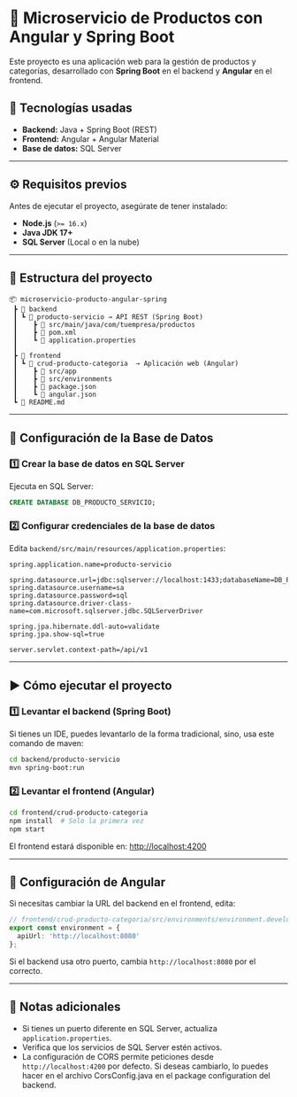 
# 🛒 Microservicio de Productos con Angular y Spring Boot

Este proyecto es una aplicación web para la gestión de productos y categorías, desarrollado con **Spring Boot** en el backend y **Angular** en el frontend.

## 🚀 Tecnologías usadas
- **Backend:** Java + Spring Boot (REST)
- **Frontend:** Angular + Angular Material
- **Base de datos:** SQL Server
---

## ⚙️ Requisitos previos

Antes de ejecutar el proyecto, asegúrate de tener instalado:

- **Node.js** (`>= 16.x`)
- **Java JDK 17+**
- **SQL Server** (Local o en la nube)

---

## 📂 Estructura del proyecto

```plaintext
📦 microservicio-producto-angular-spring
 ┣ 📂 backend
 ┃ ┗ 📂 producto-servicio → API REST (Spring Boot)
 ┃    ┣ 📂 src/main/java/com/tuempresa/productos
 ┃    ┣ 📜 pom.xml
 ┃    ┗ 📜 application.properties
 ┃  
 ┣ 📂 frontend
 ┃ ┗ 📂 crud-producto-categoria  → Aplicación web (Angular)
 ┃    ┣ 📂 src/app
 ┃    ┣ 📂 src/environments
 ┃    ┣ 📜 package.json
 ┃    ┗ 📜 angular.json
 ┗ 📜 README.md
```

---

## 🔧 Configuración de la Base de Datos

### 1️⃣ **Crear la base de datos en SQL Server**  
Ejecuta en SQL Server:

```sql
CREATE DATABASE DB_PRODUCTO_SERVICIO;
```

### 2️⃣ **Configurar credenciales de la base de datos**  
Edita `backend/src/main/resources/application.properties`:

```properties
spring.application.name=producto-servicio

spring.datasource.url=jdbc:sqlserver://localhost:1433;databaseName=DB_PRODUCTO_SERVICIO;encrypt=true;trustServerCertificate=true;
spring.datasource.username=sa
spring.datasource.password=sql
spring.datasource.driver-class-name=com.microsoft.sqlserver.jdbc.SQLServerDriver

spring.jpa.hibernate.ddl-auto=validate
spring.jpa.show-sql=true

server.servlet.context-path=/api/v1
```

---

## ▶️ Cómo ejecutar el proyecto

### 1️⃣ **Levantar el backend (Spring Boot)**
Si tienes un IDE, puedes levantarlo de la forma tradicional, sino, usa este comando de maven:
```sh
cd backend/producto-servicio
mvn spring-boot:run
```

### 2️⃣ **Levantar el frontend (Angular)**
```sh
cd frontend/crud-producto-categoria
npm install  # Solo la primera vez
npm start
```

El frontend estará disponible en: [http://localhost:4200](http://localhost:4200)

---

## 🔄 Configuración de Angular

Si necesitas cambiar la URL del backend en el frontend, edita:

```ts
// frontend/crud-producto-categoria/src/environments/environment.development.ts
export const environment = {
  apiUrl: 'http://localhost:8080'
};
```

Si el backend usa otro puerto, cambia `http://localhost:8080` por el correcto.

---

## 📌 Notas adicionales

- Si tienes un puerto diferente en SQL Server, actualiza `application.properties`.
- Verifica que los servicios de SQL Server estén activos.
- La configuración de CORS permite peticiones desde `http://localhost:4200` por defecto. Si deseas cambiarlo, lo puedes hacer en el archivo CorsConfig.java en el package configuration del backend.
